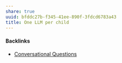 ```yaml
---
share: true
uuid: bfddc27b-f345-41ee-890f-3fdcd6783a43
title: One LLM per child
---
```

#### Backlinks

* [Conversational Questions](/0625ee2d-6a91-4105-8550-7d80d89e1968)